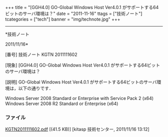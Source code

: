 ﻿+++
title = "[GGH4.0] GO-Global Windows Host Ver4.0.1 がサポートする64ビットのサーバ環境は？"
date = "2011-11-16"
ttags = ["技術ノート"]
tcategories = ["tech"]
banner = "img/technote.jpg"
+++

-----------------------------------------------------------------------------------------------------------------------------

*技術ノート

2011/11/16*


[番号]
技術ノート KGTN 2011111602

[現象]
[GGH4.0] GO-Global Windows Host Ver4.0.1
がサポートする64ビットのサーバ環境は？

[説明]
GO-Global Windows Host Ver4.0.1
がサポートする64ビットのサーバ環境は，以下の通りです．

Windows Server 2008 Standard or Enterprise with Service Pack 2 (x64)
Windows Server 2008 R2 Standard or Enterprise (x64)


### ファイル

 
 


[KGTN2011111602.pdf](http://techreport.kitasp.net/attachments/download/704/KGTN2011111602.pdf)
 [(41.5 KB)] [kitasp 技術センター, 2011/11/16
13:12]


 


 

